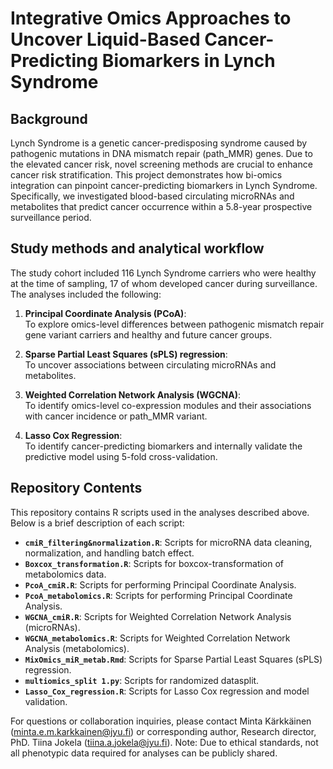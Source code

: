 # Integrative Omics Approaches to Uncover Liquid-Based Cancer-Predicting Biomarkers in Lynch Syndrome

## Background  
Lynch Syndrome is a genetic cancer-predisposing syndrome caused by pathogenic mutations in DNA mismatch repair (path_MMR) genes. Due to the elevated cancer risk, novel screening methods are crucial to enhance cancer risk stratification. This project demonstrates how bi-omics integration can pinpoint cancer-predicting biomarkers in Lynch Syndrome. Specifically, we investigated blood-based circulating microRNAs and metabolites that predict cancer occurrence within a 5.8-year prospective surveillance period.

## Study methods and analytical workflow  

The study cohort included 116 Lynch Syndrome carriers who were healthy at the time of sampling, 17 of whom developed cancer during surveillance. The analyses included the following:

1. **Principal Coordinate Analysis (PCoA)**:  
To explore omics-level differences between pathogenic mismatch repair gene variant carriers  and healthy and future cancer groups. 

2. **Sparse Partial Least Squares (sPLS) regression**:  
To uncover associations between circulating microRNAs and metabolites.

3. **Weighted Correlation Network Analysis (WGCNA)**:  
To identify omics-level co-expression modules and their associations with cancer incidence or path_MMR variant.

4. **Lasso Cox Regression**:  
To identify cancer-predicting biomarkers and internally validate the predictive model using 5-fold cross-validation.




## Repository Contents  

This repository contains R scripts used in the analyses described above. Below is a brief description of each script:

- **`cmiR_filtering&normalization.R`**: Scripts for microRNA data cleaning, normalization, and handling batch effect.
- **`Boxcox_transformation.R`**: Scripts for boxcox-transformation of metabolomics data.
- **`PcoA_cmiR.R`**: Scripts for performing Principal Coordinate Analysis.  
- **`PcoA_metabolomics.R`**: Scripts for performing Principal Coordinate Analysis.  
- **`WGCNA_cmiR.R`**: Scripts for Weighted Correlation Network Analysis (microRNAs).  
- **`WGCNA_metabolomics.R`**: Scripts for Weighted Correlation Network Analysis (metabolomics).
- **`MixOmics_miR_metab.Rmd`**:   Scripts for Sparse Partial Least Squares (sPLS) regression.
- **`multiomics_split 1.py`**: Scripts for randomized datasplit.
- **`Lasso_Cox_regression.R`**: Scripts for Lasso Cox regression and model validation.  


For questions or collaboration inquiries, please contact Minta Kärkkäinen (minta.e.m.karkkainen@jyu.fi) or corresponding author, Research director, PhD. Tiina Jokela (tiina.a.jokela@jyu.fi). Note: Due to ethical standards, not all phenotypic data required for analyses can be publicly shared. 
